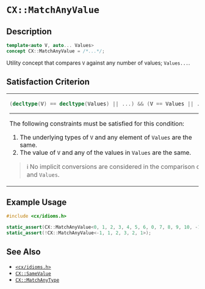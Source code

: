 # `CX::MatchAnyValue`
## Description
<area id="no-interactive-code"></area>
```c++
template<auto V, auto... Values>
concept CX::MatchAnyValue = /*...*/;
```
Utility concept that compares `V` against any number of values;
`Values...`.

## Satisfaction Criterion
<table id="member-function-table">
 <tr><td>

  ```c++
  (decltype(V) == decltype(Values) || ...) && (V == Values || ...)
  ```
  ---
  The following constraints must be satisfied for this condition:
  1. The underlying types of `V` and any element of `Values` are the
     same.
  2. The value of `V` and any of the values in `Values` are the
     same.

  > ℹ️
  > No implicit conversions are considered in the comparison
  > of `V` and `Values`.

 </td></tr>
</table>

## Example Usage
```c++
#include <cx/idioms.h>

static_assert(CX::MatchAnyValue<0, 1, 2, 3, 4, 5, 6, 0, 7, 8, 9, 10, -11>);
static_assert(!CX::MatchAnyValue<-1, 1, 2, 3, 2, 1>);
```

## See Also
 - [`<cx/idioms.h>`](../cx_idioms_h.md)
 - [`CX::SameValue`](./same_value.md)
 - [`CX::MatchAnyType`](./match_any_type.md)
